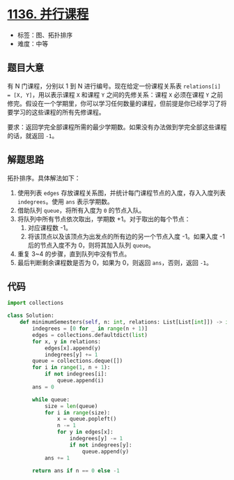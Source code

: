 # [1136. 并行课程](https://leetcode.cn/problems/parallel-courses/)

- 标签：图、拓扑排序
- 难度：中等

## 题目大意

有 N 门课程，分别以 1 到 N 进行编号。现在给定一份课程关系表 `relations[i] = [X, Y]`，用以表示课程 `X` 和课程 `Y` 之间的先修关系：课程 `X` 必须在课程 `Y` 之前修完。假设在一个学期里，你可以学习任何数量的课程，但前提是你已经学习了将要学习的这些课程的所有先修课程。

要求：返回学完全部课程所需的最少学期数。如果没有办法做到学完全部这些课程的话，就返回 `-1`。

## 解题思路

拓扑排序。具体解法如下：

1. 使用列表 `edges` 存放课程关系图，并统计每门课程节点的入度，存入入度列表 `indegrees`。使用 `ans` 表示学期数。
2. 借助队列 `queue`，将所有入度为 `0` 的节点入队。
3. 将队列中所有节点依次取出，学期数 +1。对于取出的每个节点：
   1. 对应课程数 -1。
   2. 将该顶点以及该顶点为出发点的所有边的另一个节点入度 -1。如果入度 -1 后的节点入度不为 0，则将其加入队列 `queue`。
4. 重复 3~4 的步骤，直到队列中没有节点。
5. 最后判断剩余课程数是否为 0，如果为 0，则返回 `ans`，否则，返回 `-1`。

## 代码

```Python
import collections

class Solution:
    def minimumSemesters(self, n: int, relations: List[List[int]]) -> int:
        indegrees = [0 for _ in range(n + 1)]
        edges = collections.defaultdict(list)
        for x, y in relations:
            edges[x].append(y)
            indegrees[y] += 1
        queue = collections.deque([])
        for i in range(1, n + 1):
            if not indegrees[i]:
                queue.append(i)
        ans = 0

        while queue:
            size = len(queue)
            for i in range(size):
                x = queue.popleft()
                n -= 1
                for y in edges[x]:
                    indegrees[y] -= 1
                    if not indegrees[y]:
                        queue.append(y)
            ans += 1

        return ans if n == 0 else -1
```


